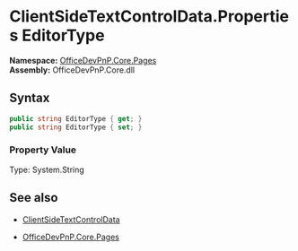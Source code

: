 # ClientSideTextControlData.Properties EditorType
**Namespace:** [OfficeDevPnP.Core.Pages](OfficeDevPnP.Core.Pages.md)  
**Assembly:** OfficeDevPnP.Core.dll  
## Syntax
```C#
public string EditorType { get; }
public string EditorType { set; }
```

### Property Value
Type: System.String  

## See also
- [ClientSideTextControlData](ClientSideTextControlData.md) 

- [OfficeDevPnP.Core.Pages](OfficeDevPnP.Core.Pages.md)
